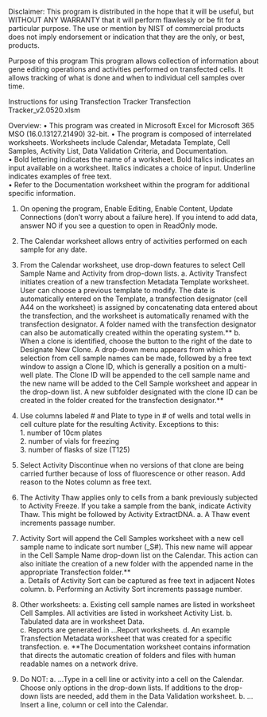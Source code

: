 Disclaimer: This program is distributed in the hope that it will be useful,
but WITHOUT ANY WARRANTY that it will perform flawlessly or be fit for a particular purpose. The use or mention by NIST of commercial products does not imply endorsement or indication that they are the only, or best, products. 

Purpose of this program
This program allows collection of information about gene editing operations and activities performed on transfected cells. It allows tracking of what is done and when to individual cell samples over time.
   
Instructions for using Transfection Tracker
Transfection Tracker_v2.0520.xlsm 

Overview: 
•	This program was created in Microsoft Excel for Microsoft 365 MSO (16.0.13127.21490) 32-bit.
•	The program is composed of interrelated worksheets. Worksheets include Calendar, Metadata Template, Cell Samples, Activity List, Data Validation Criteria, and Documentation.  
•	Bold lettering indicates the name of a worksheet.  Bold Italics indicates an input available on a worksheet.  Italics indicates a choice of input. Underline indicates examples of free text.	
•	Refer to the Documentation worksheet within the program for additional specific information.

1.	On opening the program, Enable Editing, Enable Content, Update Connections (don’t worry about a failure here).  If you intend to add data, answer NO if you see a question to open in ReadOnly mode.	
2.	The Calendar worksheet allows entry of activities performed on each sample for any date. 
3.	From the Calendar worksheet, use drop-down features to select Cell Sample Name and Activity from drop-down lists. 
a.	Activity Transfect initiates creation of a new transfection Metadata Template worksheet. User can choose a previous template to modify. The date is automatically entered on the Template, a transfection designator (cell A44 on the worksheet) is assigned by concatenating data entered about the transfection, and the worksheet is automatically renamed with the transfection designator.  A folder named with the transfection designator can also be automatically created within the operating system.** 
b.	When a clone is identified, choose the button to the right of the date to Designate New Clone.  A drop-down menu appears from which a selection from cell sample names can be made, followed by a free text window to assign a Clone ID, which is generally a position on a multi-well plate.  The Clone ID will be appended to the cell sample name and the new name will be added to the Cell Sample worksheet and appear in the drop-down list.  A new subfolder designated with the clone ID can be created in the folder created for the transfection designator.**

4.	Use columns labeled # and Plate to type in # of wells and total wells in cell culture plate for the resulting Activity.  Exceptions to this: 								
         1.	number of 10cm plates							
         2.	number of vials for freezing	
         3.	number of flasks of size (T125)	

5.	Select Activity Discontinue when no versions of that clone are being carried further because of loss of fluorescence or other reason. Add reason to the Notes column as free text.
6.	The Activity Thaw applies only to cells from a bank previously subjected to Activity Freeze.  If you take a sample from the bank, indicate Activity Thaw.  This might be followed by Activity ExtractDNA. 
a.	A Thaw event increments passage number.

7.	Activity Sort will append the Cell Samples worksheet with a new cell sample name to indicate sort number (_S#).  This new name will appear in the Cell Sample Name drop-down list on the Calendar.  This action can also initiate the creation of a new folder with the appended name in the appropriate Transfection folder.**  
a.	Details of Activity Sort can be captured as free text in adjacent Notes column.
b.	Performing an Activity Sort increments passage number. 

8.	Other worksheets:
a.	Existing cell sample names are listed in worksheet Cell Samples.						All activities are listed in worksheet Activity List.
b.	Tabulated data are in worksheet Data.		
c.	Reports are generated in …Report worksheets.
d.	An example Transfection Metadata worksheet that was created for a specific transfection. 
e.	**The Documentation worksheet contains information that directs the automatic creation of folders and files with human readable names on a network drive.  

9.	Do NOT: 
a.	…Type in a cell line or activity into a cell on the Calendar. Choose only options in the drop-down lists. If additions to the drop-down lists are needed, add them in the Data Validation worksheet.
b.	…Insert a line, column or cell into the Calendar.	



<!---
mhalter1976/mhalter1976 is a ✨ special ✨ repository because its `README.md` (this file) appears on your GitHub profile.
You can click the Preview link to take a look at your changes.
--->

